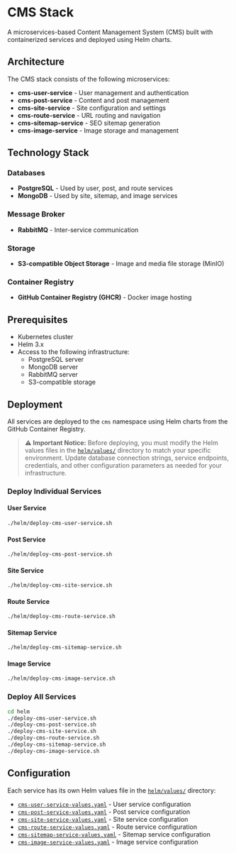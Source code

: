 # CMS Stack

A microservices-based Content Management System (CMS) built with containerized services and deployed using Helm charts.

## Architecture

The CMS stack consists of the following microservices:

- **cms-user-service** - User management and authentication
- **cms-post-service** - Content and post management
- **cms-site-service** - Site configuration and settings
- **cms-route-service** - URL routing and navigation
- **cms-sitemap-service** - SEO sitemap generation
- **cms-image-service** - Image storage and management

## Technology Stack

### Databases
- **PostgreSQL** - Used by user, post, and route services
- **MongoDB** - Used by site, sitemap, and image services

### Message Broker
- **RabbitMQ** - Inter-service communication

### Storage
- **S3-compatible Object Storage** - Image and media file storage (MinIO)

### Container Registry
- **GitHub Container Registry (GHCR)** - Docker image hosting

## Prerequisites

- Kubernetes cluster
- Helm 3.x
- Access to the following infrastructure:
  - PostgreSQL server
  - MongoDB server
  - RabbitMQ server
  - S3-compatible storage

## Deployment

All services are deployed to the `cms` namespace using Helm charts from the GitHub Container Registry.

> **⚠️ Important Notice:** Before deploying, you must modify the Helm values files in the [`helm/values/`](helm/values/) directory to match your specific environment. Update database connection strings, service endpoints, credentials, and other configuration parameters as needed for your infrastructure.

### Deploy Individual Services

#### User Service
```bash
./helm/deploy-cms-user-service.sh
```

#### Post Service
```bash
./helm/deploy-cms-post-service.sh
```

#### Site Service
```bash
./helm/deploy-cms-site-service.sh
```

#### Route Service
```bash
./helm/deploy-cms-route-service.sh
```

#### Sitemap Service
```bash
./helm/deploy-cms-sitemap-service.sh
```

#### Image Service
```bash
./helm/deploy-cms-image-service.sh
```

### Deploy All Services
```bash
cd helm
./deploy-cms-user-service.sh
./deploy-cms-post-service.sh
./deploy-cms-site-service.sh
./deploy-cms-route-service.sh
./deploy-cms-sitemap-service.sh
./deploy-cms-image-service.sh
```

## Configuration

Each service has its own Helm values file in the [`helm/values/`](helm/values/) directory:

- [`cms-user-service-values.yaml`](helm/values/cms-user-service-values.yaml) - User service configuration
- [`cms-post-service-values.yaml`](helm/values/cms-post-service-values.yaml) - Post service configuration
- [`cms-site-service-values.yaml`](helm/values/cms-site-service-values.yaml) - Site service configuration
- [`cms-route-service-values.yaml`](helm/values/cms-route-service-values.yaml) - Route service configuration
- [`cms-sitemap-service-values.yaml`](helm/values/cms-sitemap-service-values.yaml) - Sitemap service configuration
- [`cms-image-service-values.yaml`](helm/values/cms-image-service-values.yaml) - Image service configuration
